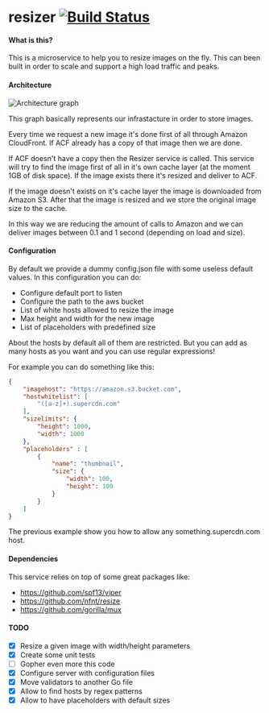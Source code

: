# resizer [![Build Status](https://travis-ci.org/hellofresh/resizer.svg?branch=master)](https://travis-ci.org/hellofresh/resizer)

#### What is this?

This is a microservice to help you to resize images on the fly. This can been built in order to scale and support a high load traffic and peaks.

#### Architecture

![Architecture graph](http://i.imgur.com/mXTZ55l.png)

This graph basically represents our infrastacture in order to store images.

Every time we request a new image it's done first of all through Amazon CloudFront. If ACF already has a copy of that image then we are done.

If ACF doesn't have a copy then the Resizer service is called. This service will try to find the image first of all in it's own cache layer (at the moment 1GB of disk space). If the image exists there it's resized and deliver to ACF.

If the image doesn't exists on it's cache layer the image is downloaded from Amazon S3. After that the image is resized and we store the original image size to the cache.

In this way we are reducing the amount of calls to Amazon and we can deliver images between 0.1 and 1 second (depending on load and size).

#### Configuration

By default we provide a dummy config.json file with some useless default values. In this configuration you can do:

- Configure default port to listen
- Configure the path to the aws bucket
- List of white hosts allowed to resize the image
- Max height and width for the new image
- List of placeholders with predefined size

About the hosts by default all of them are restricted. But you can add as many hosts as you want and you can use regular expressions!

For example you can do something like this:

```json
{
    "imagehost": "https://amazon.s3.bucket.com",
    "hostwhitelist": [
        "([a-z]+).supercdn.com"
    ],
    "sizelimits": {
        "height": 1000,
        "width": 1000
    },
    "placeholders" : [
        {
            "name": "thumbnail",
            "size": {
                "width": 100,
                "height": 100
            }
        }
    ]
}
```

The previous example show you how to allow any something.supercdn.com host.

#### Dependencies

This service relies on top of some great packages like:

- https://github.com/spf13/viper
- https://github.com/nfnt/resize
- https://github.com/gorilla/mux

#### TODO

- [x] Resize a given image with width/height parameters
- [x] Create some unit tests
- [ ] Gopher even more this code
- [x] Configure server with configuration files
- [x] Move validators to another Go file
- [x] Allow to find hosts by regex patterns
- [x] Allow to have placeholders with default sizes
